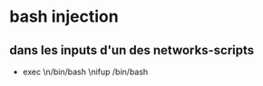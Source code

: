 # bash injection

## dans les inputs d'un des networks-scripts
- exec
\n/bin/bash
\nifup /bin/bash

